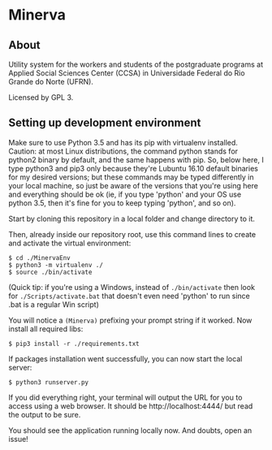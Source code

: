 # Minerva

## About
Utility system for the workers and students of the 
postgraduate programs at Applied Social Sciences Center 
(CCSA) in Universidade Federal do 
Rio Grande do Norte (UFRN).

Licensed by GPL 3.

## Setting up development environment

Make sure to use Python 3.5 and has its pip with virtualenv installed. Caution: at most Linux distributions, the command python stands for python2 binary by default, and the same happens with pip. So, below here, I type python3 and pip3 only because they're Lubuntu 16.10 default binaries for my desired versions; but these commands may be typed differently in your local machine, so just be aware of the versions that you're using here and everything should be ok (ie, if you type 'python' and your OS use python 3.5, then it's fine for you to keep typing 'python', and so on).

Start by cloning this repository in a local folder and change directory to it.

Then, already inside our repository root, use this command lines to create and activate the virtual environment:

```
$ cd ./MinervaEnv
$ python3 -m virtualenv ./
$ source ./bin/activate
```

(Quick tip: if you're using a Windows, instead of ```./bin/activate``` then look for ```./Scripts/activate.bat``` that doesn't even need 'python' to run since .bat is a regular Win script)

You will notice a ```(Minerva)``` prefixing your prompt string if it worked.
Now install all required libs:

```
$ pip3 install -r ./requirements.txt
```

If packages installation went successfully, you can now start the local server:

```
$ python3 runserver.py
```

If you did everything right, your terminal will output the URL for you to access using a web browser.
It should be http://localhost:4444/ but read the output to be sure.

You should see the application running locally now. And doubts, open an issue!
